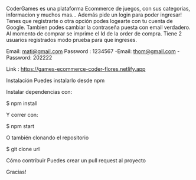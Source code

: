 CoderGames es una plataforma Ecommerce de juegos, con sus categorias, informacion y muchos mas... Además pide un login para poder ingresar! Tenes que registrarte o otra opción podes logearte con tu cuenta de Google. Tambien podes cambiar la contraseña puesta con email verdadero.
Al momento de comprar se imprime el Id de la order de compra.
Tiene 2 usuarios registrados modo prueba para que ingreses.

Email: mati@gmail.com
Password : 1234567
-Email: thom@gmail.com -Password: 202222

Link : https://games-ecommerce-coder-flores.netlify.app

Instalación
Puedes instalarlo desde npm

Instalar dependencias con:

$ npm install

Y correr con:

$ npm start

O también clonando el repositorio

$ git clone url

Cómo contribuir
Puedes crear un pull request al proyecto

Gracias!
